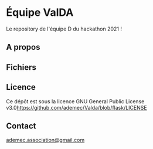 # Équipe ValDA
Le repository de l'équipe D du hackathon 2021 !

## A propos

## Fichiers

## Licence
Ce dépôt est sous la licence GNU General Public License v3.0<https://github.com/ademec/Valda/blob/flask/LICENSE>

## Contact
ademec.association@gmail.com
